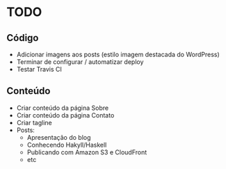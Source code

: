 # TODO

## Código

 - Adicionar imagens aos posts (estilo imagem destacada do WordPress)
 - Terminar de configurar / automatizar deploy
 - Testar Travis CI

## Conteúdo

 - Criar conteúdo da página Sobre
 - Criar conteúdo da página Contato
 - Criar tagline
 - Posts:
    - Apresentação do blog
    - Conhecendo Hakyll/Haskell
    - Publicando com Amazon S3 e CloudFront
    - etc
